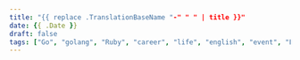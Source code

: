 ```yaml
---
title: "{{ replace .TranslationBaseName "-" " " | title }}"
date: {{ .Date }}
draft: false
tags: ["Go", "golang", "Ruby", "career", "life", "english", "event", "English"]
---
```



